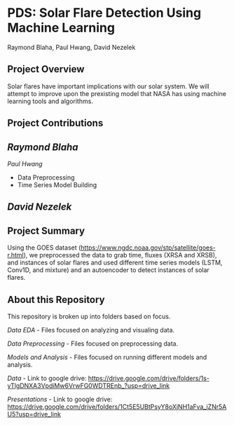 # PDS: Solar Flare Detection Using Machine Learning

Raymond Blaha, Paul Hwang, David Nezelek

## Project Overview

Solar flares have important implications with our solar system. We will attempt to improve upon the prexisting model that NASA has using machine learning tools and algorithms.

## Project Contributions

*Raymond Blaha*
- 

*Paul Hwang*
- Data Preprocessing
- Time Series Model Building

*David Nezelek*
- 


## Project Summary

Using the GOES dataset (https://www.ngdc.noaa.gov/stp/satellite/goes-r.html), we preprocessed the data to grab time, fluxes (XRSA and XRSB), and instances of solar flares and used different time series models (LSTM, Conv1D, and mixture) and an autoencoder to detect instances of solar flares.


## About this Repository

This repository is broken up into folders based on focus.

*Data EDA* - Files focused on analyzing and visualing data.

*Data Preprocessing* - Files focused on preprocessing data.

*Models and Analysis* - Files focused on running different models and analysis.

*Data* - Link to google drive: https://drive.google.com/drive/folders/1s-yTlgDNXA3VpdiMw6VrwFG0WDTREnb_?usp=drive_link

*Presentations* - Link to google drive: https://drive.google.com/drive/folders/1Ct5E5UBtPsyY8oXjNH1aFva_iZNr5AU5?usp=drive_link
